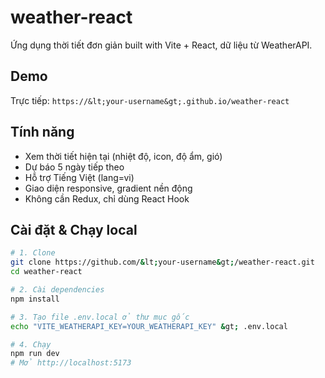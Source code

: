 # weather-react

Ứng dụng thời tiết đơn giản built with Vite + React, dữ liệu từ WeatherAPI.

## Demo

Trực tiếp: `https://&lt;your-username&gt;.github.io/weather-react`

## Tính năng

- Xem thời tiết hiện tại (nhiệt độ, icon, độ ẩm, gió)
- Dự báo 5 ngày tiếp theo
- Hỗ trợ Tiếng Việt (lang=vi)
- Giao diện responsive, gradient nền động
- Không cần Redux, chỉ dùng React Hook

## Cài đặt & Chạy local

```bash
# 1. Clone
git clone https://github.com/&lt;your-username&gt;/weather-react.git
cd weather-react

# 2. Cài dependencies
npm install

# 3. Tạo file .env.local ở thư mục gốc
echo "VITE_WEATHERAPI_KEY=YOUR_WEATHERAPI_KEY" &gt; .env.local

# 4. Chạy
npm run dev
# Mở http://localhost:5173
